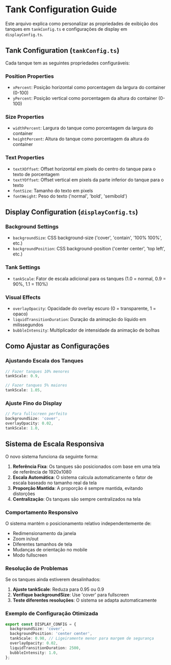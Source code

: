 # Tank Configuration Guide

Este arquivo explica como personalizar as propriedades de exibição dos tanques em `tankConfig.ts` e configurações de display em `displayConfig.ts`.

## Tank Configuration (`tankConfig.ts`)

Cada tanque tem as seguintes propriedades configuráveis:

### Position Properties
- `xPercent`: Posição horizontal como porcentagem da largura do container (0-100)
- `yPercent`: Posição vertical como porcentagem da altura do container (0-100)

### Size Properties  
- `widthPercent`: Largura do tanque como porcentagem da largura do container
- `heightPercent`: Altura do tanque como porcentagem da altura do container

### Text Properties
- `textXOffset`: Offset horizontal em pixels do centro do tanque para o texto de porcentagem
- `textYOffset`: Offset vertical em pixels da parte inferior do tanque para o texto
- `fontSize`: Tamanho do texto em pixels
- `fontWeight`: Peso do texto ('normal', 'bold', 'semibold')

## Display Configuration (`displayConfig.ts`)

### Background Settings
- `backgroundSize`: CSS background-size ('cover', 'contain', '100% 100%', etc.)
- `backgroundPosition`: CSS background-position ('center center', 'top left', etc.)

### Tank Settings
- `tankScale`: Fator de escala adicional para os tanques (1.0 = normal, 0.9 = 90%, 1.1 = 110%)

### Visual Effects
- `overlayOpacity`: Opacidade do overlay escuro (0 = transparente, 1 = opaco)
- `liquidTransitionDuration`: Duração da animação do líquido em milissegundos
- `bubbleIntensity`: Multiplicador de intensidade da animação de bolhas

## Como Ajustar as Configurações

### Ajustando Escala dos Tanques
```typescript
// Fazer tanques 10% menores
tankScale: 0.9,

// Fazer tanques 5% maiores
tankScale: 1.05,
```

### Ajuste Fino do Display
```typescript
// Para fullscreen perfeito
backgroundSize: 'cover',
overlayOpacity: 0.02,
tankScale: 1.0,
```

## Sistema de Escala Responsiva

O novo sistema funciona da seguinte forma:

1. **Referência Fixa**: Os tanques são posicionados com base em uma tela de referência de 1920x1080
2. **Escala Automática**: O sistema calcula automaticamente o fator de escala baseado no tamanho real da tela
3. **Proporção Mantida**: A proporção é sempre mantida, evitando distorções
4. **Centralização**: Os tanques são sempre centralizados na tela

### Comportamento Responsivo

O sistema mantém o posicionamento relativo independentemente de:
- Redimensionamento da janela
- Zoom in/out
- Diferentes tamanhos de tela
- Mudanças de orientação no mobile
- Modo fullscreen

### Resolução de Problemas

Se os tanques ainda estiverem desalinhados:

1. **Ajuste tankScale**: Reduza para 0.95 ou 0.9
2. **Verifique backgroundSize**: Use 'cover' para fullscreen
3. **Teste diferentes resoluções**: O sistema se adapta automaticamente

### Exemplo de Configuração Otimizada

```typescript
export const DISPLAY_CONFIG = {
  backgroundSize: 'cover',
  backgroundPosition: 'center center',
  tankScale: 0.98, // Ligeiramente menor para margem de segurança
  overlayOpacity: 0.02,
  liquidTransitionDuration: 2500,
  bubbleIntensity: 1.0,
};
```